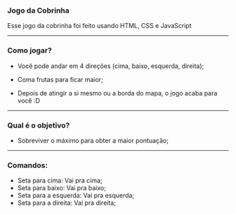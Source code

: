 <strong><h3>Jogo da Cobrinha</h3></strong>

 Esse jogo da cobrinha foi feito usando HTML, CSS e JavaScript
<hr/>
<h3>Como jogar?</h3>

 - Você pode andar em 4 direções (cima, baixo, esquerda, direita);

- Coma frutas para ficar maior;

- Depois de atingir a si mesmo ou a borda do mapa, o jogo acaba para você :D

<hr/>

<strong><h3>Qual é o objetivo?</h3></strong>
- Sobreviver o máximo para obter a maior pontuação;

<hr/>

<strong><h3>Comandos:</h3></strong>
- Seta para cima: Vai pra cima;
- Seta para baixo: Vai pra baixo;
- Seta para a esquerda: Vai pra esquerda;
- Seta para a direita: Vai pra direita;
